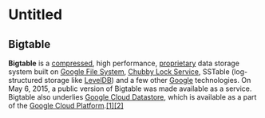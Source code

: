 # Untitled

## Bigtable <a id="firstHeading"></a>

**Bigtable** is a [compressed](https://en.wikipedia.org/wiki/Data_compression), high performance, [proprietary](https://en.wikipedia.org/wiki/Proprietary_software) data storage system built on [Google File System](https://en.wikipedia.org/wiki/Google_File_System), [Chubby Lock Service](https://en.wikipedia.org/wiki/Distributed_lock_manager#Google.27s_Chubby_lock_service), SSTable \(log-structured storage like [LevelDB](https://en.wikipedia.org/wiki/LevelDB)\) and a few other [Google](https://en.wikipedia.org/wiki/Google) technologies. On May 6, 2015, a public version of Bigtable was made available as a service. Bigtable also underlies [Google Cloud Datastore](https://en.wikipedia.org/wiki/Google_Cloud_Datastore), which is available as a part of the [Google Cloud Platform](https://en.wikipedia.org/wiki/Google_Cloud_Platform).[\[1\]](https://en.wikipedia.org/wiki/Bigtable#cite_note-1)[\[2\]](https://en.wikipedia.org/wiki/Bigtable#cite_note-2)

